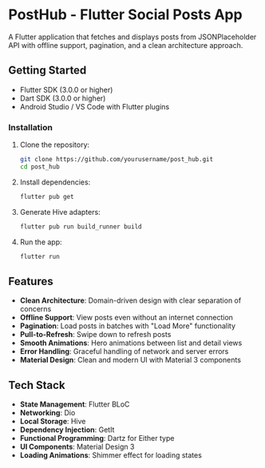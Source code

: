 # PostHub - Flutter Social Posts App

A Flutter application that fetches and displays posts from JSONPlaceholder API with offline support, pagination, and a clean architecture approach.

## Getting Started

- Flutter SDK (3.0.0 or higher)
- Dart SDK (3.0.0 or higher)
- Android Studio / VS Code with Flutter plugins

### Installation

1. Clone the repository:

   ```bash
   git clone https://github.com/yourusername/post_hub.git
   cd post_hub
   
2. Install dependencies:

   ```bash
   flutter pub get
   
3. Generate Hive adapters:

   ```bash
   flutter pub run build_runner build
   
4. Run the app:

   ```bash
   flutter run
   

## Features

- **Clean Architecture**: Domain-driven design with clear separation of concerns
- **Offline Support**: View posts even without an internet connection
- **Pagination**: Load posts in batches with "Load More" functionality
- **Pull-to-Refresh**: Swipe down to refresh posts
- **Smooth Animations**: Hero animations between list and detail views
- **Error Handling**: Graceful handling of network and server errors
- **Material Design**: Clean and modern UI with Material 3 components

## Tech Stack

- **State Management**: Flutter BLoC
- **Networking**: Dio
- **Local Storage**: Hive
- **Dependency Injection**: GetIt
- **Functional Programming**: Dartz for Either type
- **UI Components**: Material Design 3
- **Loading Animations**: Shimmer effect for loading states